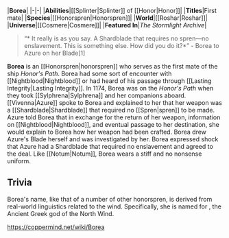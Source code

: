 |**Borea**|
|-|-|
|**Abilities**|[[Splinter\|Splinter]] of [[Honor\|Honor]]|
|**Titles**|First mate|
|**Species**|[[Honorspren\|Honorspren]]|
|**World**|[[Roshar\|Roshar]]|
|**Universe**|[[Cosmere\|Cosmere]]|
|**Featured In**|*The Stormlight Archive*|

>“* It really is as you say. A Shardblade that requires no spren—no enslavement. This is something else. How did you do it?*”
\- Borea to Azure on her Blade[1]


**Borea** is an [[Honorspren\|honorspren]] who serves as the first mate of the ship *Honor's Path*.
Borea had some sort of encounter with [[Nightblood\|Nightblood]] or had heard of his passage through [[Lasting Integrity\|Lasting Integrity]]. In 1174, Borea was on the *Honor's Path* when they took [[Sylphrena\|Sylphrena]] and her companions aboard. [[Vivenna\|Azure]] spoke to Borea and explained to her that her weapon was a [[Shardblade\|Shardblade]] that required no [[Spren\|spren]] to be made. Azure told Borea that in exchange for the return of her weapon, information on [[Nightblood\|Nightblood]], and eventual passage to her destination, she would explain to Borea how her weapon had been crafted. Borea drew Azure's Blade herself and was investigated by her. Borea expressed shock that Azure had a Shardblade that required no enslavement and agreed to the deal.
Like [[Notum\|Notum]], Borea wears a stiff and no nonsense uniform.

## Trivia
Borea's name, like that of a number of other honorspren, is derived from real-world linguistics related to the wind. Specifically, she is named for , the Ancient Greek god of the North Wind.




https://coppermind.net/wiki/Borea
